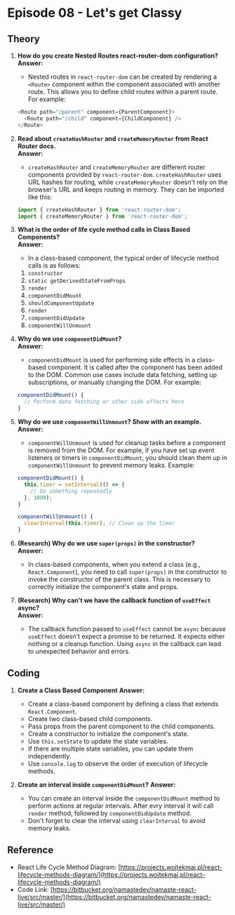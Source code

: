 # Episode 08 - Let's get Classy

## Theory

1. **How do you create Nested Routes react-router-dom configuration?**  
   **Answer:**
     - Nested routes in `react-router-dom` can be created by rendering a `<Route>` component within the component associated with another route. This allows you to define child routes within a parent route. For example:
     ```javascript
     <Route path="/parent" component={ParentComponent}>
       <Route path="/child" component={ChildComponent} />
     </Route>
     ```

2. **Read about `createHashRouter` and `createMemoryRouter` from React Router docs.**  
   **Answer:**
     - `createHashRouter` and `createMemoryRouter` are different router components provided by `react-router-dom`. `createHashRouter` uses URL hashes for routing, while `createMemoryRouter` doesn't rely on the browser's URL and keeps routing in memory. They can be imported like this:
     ```javascript
     import { createHashRouter } from 'react-router-dom';
     import { createMemoryRouter } from 'react-router-dom';
     ```

3. **What is the order of life cycle method calls in Class Based Components?**  
   **Answer:**
     - In a class-based component, the typical order of lifecycle method calls is as follows:
     1. `constructor`
     2. `static getDerivedStateFromProps`
     3. `render`
     4. `componentDidMount`
     5. `shouldComponentUpdate`
     6. `render`
     7. `componentDidUpdate`
     8. `componentWillUnmount`

4. **Why do we use `componentDidMount`?**  
   **Answer:**
     - `componentDidMount` is used for performing side effects in a class-based component. It is called after the component has been added to the DOM. Common use cases include data fetching, setting up subscriptions, or manually changing the DOM. For example:
     ```javascript
     componentDidMount() {
       // Perform data fetching or other side effects here
     }
     ```

5. **Why do we use `componentWillUnmount`? Show with an example.**  
   **Answer:**
     - `componentWillUnmount` is used for cleanup tasks before a component is removed from the DOM. For example, if you have set up event listeners or timers in `componentDidMount`, you should clean them up in `componentWillUnmount` to prevent memory leaks. Example:
     ```javascript
     componentDidMount() {
       this.timer = setInterval(() => {
         // Do something repeatedly
       }, 1000);
     }

     componentWillUnmount() {
       clearInterval(this.timer); // Clean up the timer
     }
     ```

6. **(Research) Why do we use `super(props)` in the constructor?**  
   **Answer:**
     - In class-based components, when you extend a class (e.g., `React.Component`), you need to call `super(props)` in the constructor to invoke the constructor of the parent class. This is necessary to correctly initialize the component's state and props.

7. **(Research) Why can't we have the callback function of `useEffect` async?**  
   **Answer:**
     - The callback function passed to `useEffect` cannot be `async` because `useEffect` doesn't expect a promise to be returned. It expects either nothing or a cleanup function. Using `async` in the callback can lead to unexpected behavior and errors.

## Coding

1. **Create a Class Based Component**
   **Answer:**
     - Create a class-based component by defining a class that extends `React.Component`.
     - Create two class-based child components.
     - Pass props from the parent component to the child components.
     - Create a constructor to initialize the component's state.
     - Use `this.setState` to update the state variables.
     - If there are multiple state variables, you can update them independently.
     - Use `console.log` to observe the order of execution of lifecycle methods.

2. **Create an interval inside `componentDidMount`?**
   **Answer:**
     - You can create an interval inside the `componentDidMount` method to perform actions at regular intervals. After evry interval it will call `render` method, followed by `componentDidUpdate` method.
     - Don't forget to clear the interval using `clearInterval` to avoid memory leaks.

## Reference

- React Life Cycle Method Diagram: [https://projects.wojtekmaj.pl/react-lifecycle-methods-diagram/](https://projects.wojtekmaj.pl/react-lifecycle-methods-diagram/)
- Code Link: [https://bitbucket.org/namastedev/namaste-react-live/src/master/](https://bitbucket.org/namastedev/namaste-react-live/src/master/)
